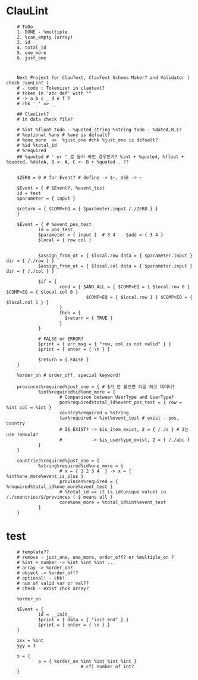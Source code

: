 # ClauLint

        # ToDo
        1. DONE - %multiple
        2. %can_empty (array)
        3. id
        4. total_id
        5. one_more
        6. just_one
# 
        Next Project for ClauText, ClauText Schema Maker? and Validator ( check JsonLint )
        # - todo : Tokenizer in clautext?
        # token in 'abc def' with ""
        # -> a b c _ d e f ?
        # chk '_' => __

        ## ClauLint?
        # in data check file?

        # %int %float todo - %quoted_string %string todo - %dateA,B,C?
        # %optional %any # %any is defualt?
        # %one_more  <>  %just_one #chk %just_one is defualt?
        # %id %total_id
        # %required 
        ## %quoted # ' or " 로 둘러 싸인 경우인가? %int + %quoted, %float + %quoted, %dateA, B <- A, C <- B + %quoted.. ??


        $ZERO = 0 # for Event? # define -> $~, USE -> ~

        $Event = { # $Event?, %event_test
        id = test
        $parameter = { input }

        $return = { $COMP>EQ = { $parameter.input /./ZERO } }
        }

        $Event = { # %event_pos_test        
                id = pos_test
                $parameter = { input }  # 3 4    $add = { 3 4 }
                $local = { row col }


                $assign_from_ut = { $local.row data = { $parameter.input } dir = { /./row } }
                $assign_from_ut = { $local.col data = { $parameter.input } dir = { /./col } }

                $if = { 
                        cond = { $AND_ALL = { $COMP>EQ = { $local.row 0 } $COMP>EQ = { $local.col 0 } 
                                  $COMP<EQ = { $local.row 1 } $COMP<EQ = { $local.col 1 } } 
                        }
                        then = {
                          $return = { TRUE }
                        }
                }

                # FALSE or ERROR?
                $print = { err_msg = { "row, col is not valid" } }
                $print = { enter = { \n } }

                $return = { FALSE }
        }

        %order_on # order_off, special keyword!

        provinces%required%just_one = { # $가 안 붙으면 파일 체크 데이터?
                %int%required%id%one_more = {
                        # Comparison between UserType and UserType?
                        pos%required%total_id%event_pos_test = { row = %int col = %int } 
                        country%required = %string
                        tax%required = %int%event_test # exist - pos, country
                        # IS_EXIST? -> $is_item_exist, 2 = { /./a } # 2는 use ToBool4?
                        #           -> $is_usertype_exist, 2 = { /./abc }
                }
        }

        countries%required%just_one = {
                %string%required%id%one_more = {
                        # x = { 1 2 3 4  } -> x = { %int%one_more%event_is_plus }
                        provinces%required = { %required%total_id%one_more%event_test } 
                        # %total_id => it is id(unique value) in /./countries/$/provinces ( $ means all ) 
                        core%one_more = %total_id%int%event_test
                }
        }
        
# test
        # template??
        # remove - just_one, one_more, order_off? or %multiple_on ?
        # %int + number -> %int %int %int ...
        # array -> %order_on?
        # object -> %order_off?
        # optional! - chk!
        # num of valid var or val??
        # check - exist chck array?

        %order_on

        $Event = {
                id = __init__
                $print = { data = { "init end" } }
                $print = { enter = { \n } }
        }

        xxx = %int
        yyy = 3

        x = { 
                a = { %order_on %int %int %int %int } 
                                # cf) number of int?
        }

